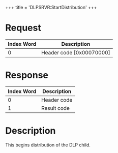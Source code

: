 +++
title = 'DLPSRVR:StartDistribution'
+++

# Request

| Index Word | Description                |
|------------|----------------------------|
| 0          | Header code \[0x00070000\] |

# Response

| Index Word | Description |
|------------|-------------|
| 0          | Header code |
| 1          | Result code |

# Description

This begins distribution of the DLP child.
